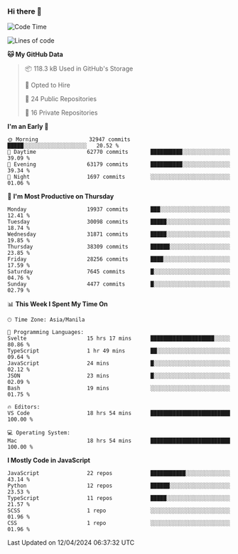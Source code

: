 ### Hi there 👋

<!--START_SECTION:waka-->
![Code Time](http://img.shields.io/badge/Code%20Time-653%20hrs%2042%20mins-blue)

![Lines of code](https://img.shields.io/badge/From%20Hello%20World%20I%27ve%20Written-63.5%20million%20lines%20of%20code-blue)

**🐱 My GitHub Data** 

> 📦 118.3 kB Used in GitHub's Storage 
 > 
> 💼 Opted to Hire
 > 
> 📜 24 Public Repositories 
 > 
> 🔑 16 Private Repositories 
 > 
**I'm an Early 🐤** 

```text
🌞 Morning                32947 commits       █████░░░░░░░░░░░░░░░░░░░░   20.52 % 
🌆 Daytime                62770 commits       ██████████░░░░░░░░░░░░░░░   39.09 % 
🌃 Evening                63179 commits       ██████████░░░░░░░░░░░░░░░   39.34 % 
🌙 Night                  1697 commits        ░░░░░░░░░░░░░░░░░░░░░░░░░   01.06 % 
```
📅 **I'm Most Productive on Thursday** 

```text
Monday                   19937 commits       ███░░░░░░░░░░░░░░░░░░░░░░   12.41 % 
Tuesday                  30098 commits       █████░░░░░░░░░░░░░░░░░░░░   18.74 % 
Wednesday                31871 commits       █████░░░░░░░░░░░░░░░░░░░░   19.85 % 
Thursday                 38309 commits       ██████░░░░░░░░░░░░░░░░░░░   23.85 % 
Friday                   28256 commits       ████░░░░░░░░░░░░░░░░░░░░░   17.59 % 
Saturday                 7645 commits        █░░░░░░░░░░░░░░░░░░░░░░░░   04.76 % 
Sunday                   4477 commits        █░░░░░░░░░░░░░░░░░░░░░░░░   02.79 % 
```


📊 **This Week I Spent My Time On** 

```text
🕑︎ Time Zone: Asia/Manila

💬 Programming Languages: 
Svelte                   15 hrs 17 mins      ████████████████████░░░░░   80.86 % 
TypeScript               1 hr 49 mins        ██░░░░░░░░░░░░░░░░░░░░░░░   09.64 % 
JavaScript               24 mins             █░░░░░░░░░░░░░░░░░░░░░░░░   02.12 % 
JSON                     23 mins             █░░░░░░░░░░░░░░░░░░░░░░░░   02.09 % 
Bash                     19 mins             ░░░░░░░░░░░░░░░░░░░░░░░░░   01.75 % 

🔥 Editors: 
VS Code                  18 hrs 54 mins      █████████████████████████   100.00 % 

💻 Operating System: 
Mac                      18 hrs 54 mins      █████████████████████████   100.00 % 
```

**I Mostly Code in JavaScript** 

```text
JavaScript               22 repos            ███████████░░░░░░░░░░░░░░   43.14 % 
Python                   12 repos            ██████░░░░░░░░░░░░░░░░░░░   23.53 % 
TypeScript               11 repos            █████░░░░░░░░░░░░░░░░░░░░   21.57 % 
SCSS                     1 repo              ░░░░░░░░░░░░░░░░░░░░░░░░░   01.96 % 
CSS                      1 repo              ░░░░░░░░░░░░░░░░░░░░░░░░░   01.96 % 
```




 Last Updated on 12/04/2024 06:37:32 UTC
<!--END_SECTION:waka-->
